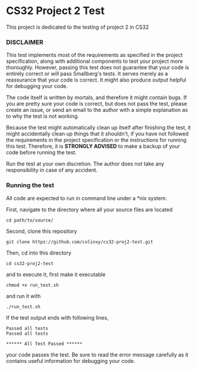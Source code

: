 # CS32 Project 2 Test

This project is dedicated to the testing of project 2 in CS32


### DISCLAIMER

This test implements most of the requirements as specified in
the project specification, along with additional components
to test your project more thoroughly.
However, passing this test does not guarantee that your code
is entirely correct or will pass Smallberg's tests. It
serves merely as a reassurance that your code is correct.
It might also produce output helpful for debugging your code.

The code itself is written by mortals, and therefore it might
contain bugs. If you are pretty sure your code is correct,
but does not pass the test, please create an issue, or send
an email to the author with a simple explanation as to why
the test is not working.

Because the test might automatically clean up itself after
finishing the test, it might accidentally clean up things that
it shouldn't, if you have not followed the requirements in
the project specification or the instructions for running this
test. Therefore, it is **STRONGLY ADVISED** to make a backup
of your code before running the test.

Run the test at your own discretion. The author does not
take any responsibility in case of any accident.


### Running the test

All code are expected to run in command line under
a \*nix system.

First, navigate to the directory where all your source files
are located

`cd path/to/source/`

Second, clone this repository

`git clone https://github.com/colinxy/cs32-proj2-test.git`

Then, cd into this directory

`cd cs32-proj2-test`

and to execute it, first make it executable

`chmod +x run_test.sh`

and run it with

`./run_test.sh`

If the test output ends with following lines,

```
Passed all tests
Passed all tests

****** All Test Passed ******
```

your code passes the test. Be sure to read
the error message carefully as it contains
useful information for debugging your code.
